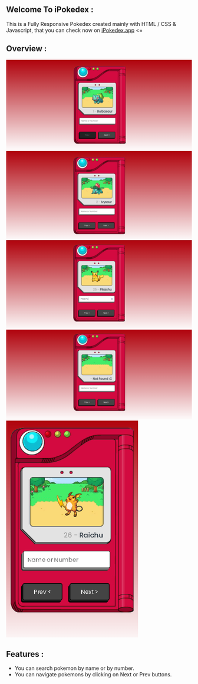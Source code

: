 ## Welcome To iPokedex :

This is a Fully Responsive Pokedex created mainly with HTML / CSS & Javascript, that you can check now on [iPokedex.app](https://ipokedexexe.netlify.app/) <=

## Overview :

![](img/1.png)
![](img/2.png)
![](img/3.png)
![](img/4.png)
![](img/5.png)

## Features :

- You can search pokemon by name or by number.
- You can navigate pokemons by clicking on Next or Prev buttons.
